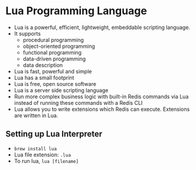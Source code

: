 # Lua Programming Language

- Lua is a powerful, efficient, lightweight, embeddable scripting language.
- It supports
  - procedural programming
  - object-oriented programming
  - functional programming
  - data-driven programming
  - data description
- Lua is fast, powerful and simple
- Lua has a small footprint
- Lua is free, open source software
- Lua is a server side scripting language
- Run more complex business logic with built-in Redis commands via Lua instead of running these commands with a Redis CLI
- Lua allows you to write extensions which Redis can execute. Extensions are written in Lua.

## Setting up Lua Interpreter

- `brew install lua`
- Lua file extension: `.lua`
- To run lua, `lua [filename]`
